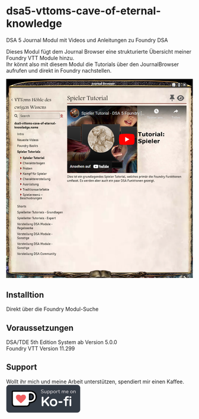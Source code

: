 # dsa5-vttoms-cave-of-eternal-knowledge
DSA 5 Journal Modul mit Videos und Anleitungen zu Foundry DSA

Dieses Modul fügt dem Journal Browser eine strukturierte Übersicht meiner Foundry VTT Module hinzu.  
Ihr könnt also mit diesem Modul die Tutorials über den JournalBrowser aufrufen und direkt in Foundry nachstellen.

<img src="screenshots/Journal-Browser-1.png" alt="Bild-Journal-Browser-Video" width=600px/>

## Installtion
Direkt über die Foundry Modul-Suche

## Voraussetzungen
DSA/TDE 5th Edition System ab Version 5.0.0  
Foundry VTT Version 11.299

## Support
Wollt ihr mich und meine Arbeit unterstützen, spendiert mir einen Kaffee.  
<a href="https://ko-fi.com/vttom">
<img src="screenshots/kofi_bg_tag_dark.webp" alt="ko-fi-me" width=200px/>
</a>